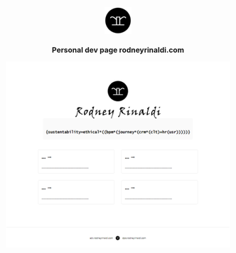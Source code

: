 <!-- START -->
<p align="center">
  <a href="#">
    <img alt="rodneyrinaldi" src="https://github.com/rodneyrinaldi/dev.rodneyrinaldi/blob/master/public/rr-logo.svg" width="60" />
  </a>
</p>

<h3 align="center">
  Personal dev page rodneyrinaldi.com
</h3>

<p align="center">
  <a href="#">
    <img alt="rodneyrinaldi" src="https://github.com/rodneyrinaldi/dev.rodneyrinaldi/blob/master/public/page.png" width="600" />
  </a>
</p>

<!-- END -->